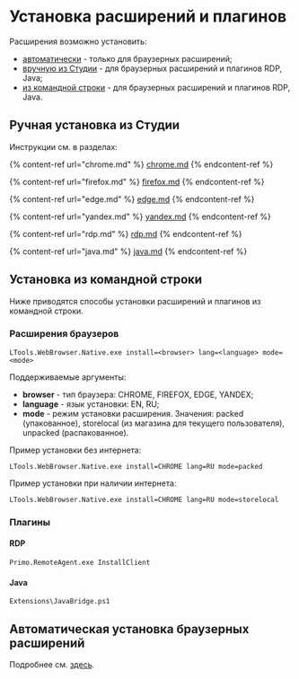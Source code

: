 # Установка расширений и плагинов

Расширения возможно установить:
* [автоматически](https://docs.primo-rpa.ru/primo-rpa/primo-studio/settings/autoinstall-browser-extension) - только для браузерных расширений;
* [вручную из Студии]() - для браузерных расширений и плагинов RDP, Java;
* [из командной строки](https://docs.primo-rpa.ru/primo-rpa/primo-studio/settings/plugin-install#ustanovka-iz-komandnoi-stroki) - для браузерных расширений и плагинов RDP, Java.

## Ручная установка из Студии

Инструкции см. в разделах:

{% content-ref url="chrome.md" %}
[chrome.md](chrome.md)
{% endcontent-ref %}

{% content-ref url="firefox.md" %}
[firefox.md](firefox.md)
{% endcontent-ref %}

{% content-ref url="edge.md" %}
[edge.md](edge.md)
{% endcontent-ref %}

{% content-ref url="yandex.md" %}
[yandex.md](yandex.md)
{% endcontent-ref %}

{% content-ref url="rdp.md" %}
[rdp.md](rdp.md)
{% endcontent-ref %} 

{% content-ref url="java.md" %}
[java.md](java.md)
{% endcontent-ref %}


## Установка из командной строки

Ниже приводятся способы установки расширений и плагинов из командной строки.

### Расширения браузеров

```
LTools.WebBrowser.Native.exe install=<browser> lang=<language> mode=<mode>
```
Поддерживаемые аргументы:
* **browser** - тип браузера: CHROME, FIREFOX, EDGE, YANDEX;
* **language** - язык установки: EN, RU;
* **mode** - режим установки расширения. Значения: packed (упакованное), storelocal (из магазина для текущего  пользователя), unpacked (распакованное).

Пример установки без интернета:
```
LTools.WebBrowser.Native.exe install=CHROME lang=RU mode=packed
```

Пример установки при наличии интернета:
```
LTools.WebBrowser.Native.exe install=CHROME lang=RU mode=storelocal
```

### Плагины

#### RDP

```
Primo.RemoteAgent.exe InstallClient
```

#### Java

```
Extensions\JavaBridge.ps1
```


## Автоматическая установка браузерных расширений

Подробнее см. [здесь](https://docs.primo-rpa.ru/primo-rpa/primo-studio/settings/autoinstall-browser-extension).

